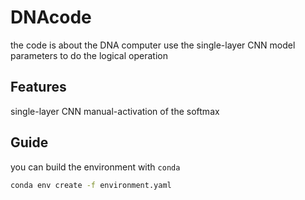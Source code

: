 # DNAcode

the code is about the DNA computer use the single-layer CNN model parameters to do the logical operation

## Features
  single-layer CNN
  manual-activation of the softmax


## Guide
you can build the environment with `conda`

```sh
conda env create -f environment.yaml
```




